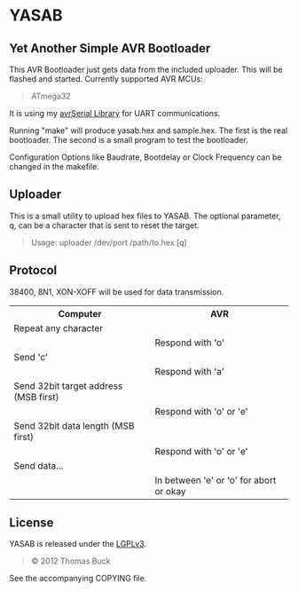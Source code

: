 # YASAB
## Yet Another Simple AVR Bootloader

This AVR Bootloader just gets data from the included uploader. This will be flashed and started.
Currently supported AVR MCUs:
> ATmega32

It is using my [avrSerial Library](https://github.com/xythobuz/avrSerial) for UART communications.

Running "make" will produce yasab.hex and sample.hex. The first is the real bootloader. The second is a small program to test the bootloader.

Configuration Options like Baudrate, Bootdelay or Clock Frequency can be changed in the makefile.

## Uploader

This is a small utility to upload hex files to YASAB.
The optional parameter, q, can be a character that is sent to reset the target.
> Usage: uploader /dev/port /path/to.hex [q]

## Protocol

38400, 8N1, XON-XOFF will be used for data transmission.

<table>
<tr><th>Computer</th><th>AVR</th></tr>
<tr><td>Repeat any character</td><td></td></tr>
<tr><td></td><td>Respond with 'o'</td></tr>
<tr><td>Send 'c'</td><td></td></tr>
<tr><td></td><td>Respond with 'a'</td></tr>
<tr><td>Send 32bit target address (MSB first)</td><td></td></tr>
<tr><td></td><td>Respond with 'o' or 'e'</td></tr>
<tr><td>Send 32bit data length (MSB first)</td><td></td></tr>
<tr><td></td><td>Respond with 'o' or 'e'</td></tr>
<tr><td>Send data...</td><td></td></tr>
<tr><td></td><td>In between 'e' or 'o' for abort or okay</td>
</table>

## License

YASAB is released under the [LGPLv3](http://www.gnu.org/licenses/lgpl-3.0.html).
> &copy; 2012 Thomas Buck

See the accompanying COPYING file.
